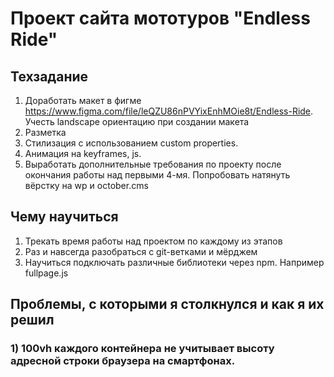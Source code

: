 # Проект сайта мототуров "Endless Ride" #

## Техзадание ##

1.  Доработать макет в фигме https://www.figma.com/file/leQZU86nPVYixEnhMOie8t/Endless-Ride. Учесть landscape ориентацию при создании макета
2.  Разметка
3.  Стилизация с использованием custom properties.
4.  Анимация на keyframes, js.
5.  Выработать дополнительные требования по проекту после окончания работы над первыми 4-мя. Попробовать натянуть вёрстку на wp и october.cms

## Чему научиться ##
1.  Трекать время работы над проектом по каждому из этапов
2.  Раз и навсегда разобраться с git-ветками и мёрджем
3.  Научиться подключать различные библиотеки через npm. Например fullpage.js

## Проблемы, с которыми я столкнулся и как я их решил ##
### 1) 100vh каждого контейнера не учитывает высоту адресной строки браузера на смартфонах. ###